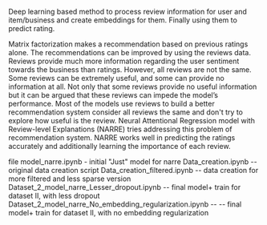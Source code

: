 Deep learning based method to process review information for user and item/business and create embeddings for them. 
Finally using them to predict rating.

Matrix factorization makes a recommendation based on previous ratings alone. The recommendations can be improved by using the reviews data. Reviews provide much more information regarding the user sentiment towards the business than ratings. However, all reviews are not the same. Some reviews can be extremely useful, and some can provide no information at all. Not only that some reviews provide no useful information but it can be argued that these reviews can impede the model’s performance. Most of the models use reviews to build a better recommendation system consider all reviews the same and don't try to explore how useful is the review. Neural Attentional Regression model with Review-level
Explanations (NARRE) tries addressing this problem of recommendation system. NARRE works well in predicting the ratings accurately and additionally learning the importance of each review.

file 
model_narre.ipynb  - initial "Just" model for narre
Data_creation.ipynb --  original data creation script
Data_creation_filtered.ipynb -- data creation for more filtered and less sparse version
Dataset_2_model_narre_Lesser_dropout.ipynb  -- final model+ train for dataset II, with less dropout
Dataset_2_model_narre_No_embedding_regularization.ipynb -- -- final model+ train for dataset II, with no embedding regularization
